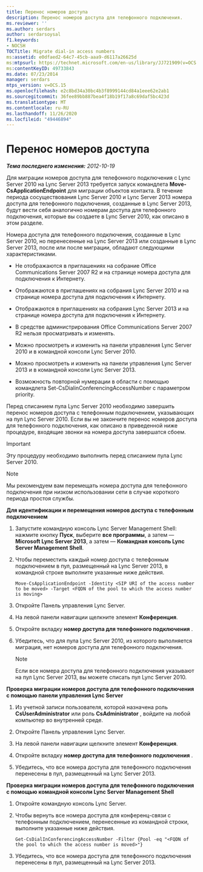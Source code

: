 ```yaml
---
title: Перенос номеров доступа
description: Перенос номеров доступа для телефонного подключения.
ms.reviewer: ''
ms.author: serdars
author: serdarsoysal
f1.keywords:
- NOCSH
TOCTitle: Migrate dial-in access numbers
ms:assetid: e0dfaed2-64c7-45cb-aaa9-d6117a26625d
ms:mtpsurl: https://technet.microsoft.com/en-us/library/JJ721909(v=OCS.15)
ms:contentKeyID: 49733843
ms.date: 07/23/2014
manager: serdars
mtps_version: v=OCS.15
ms.openlocfilehash: e2c8bd34a30bc4b3f8999144cd84a1eee62e2ab1
ms.sourcegitcommit: 36fee89bb887bea4f18b19f17a8c69daf5bc423d
ms.translationtype: MT
ms.contentlocale: ru-RU
ms.lasthandoff: 11/26/2020
ms.locfileid: "49446894"
---
```

# <a name="migrate-dial-in-access-numbers"></a>Перенос номеров доступа

<div data-xmlns="http://www.w3.org/1999/xhtml">

<div class="topic" data-xmlns="http://www.w3.org/1999/xhtml" data-msxsl="urn:schemas-microsoft-com:xslt" data-cs="https://msdn.microsoft.com/">

<div data-asp="https://msdn2.microsoft.com/asp">



</div>

<div id="mainSection">

<div id="mainBody">

<span> </span>

_**Тема последнего изменения:** 2012-10-19_

Для миграции номеров доступа для телефонного подключения с Lync Server 2010 на Lync Server 2013 требуется запуск командлета **Move-CsApplicationEndpoint** для миграции объектов контакта. В течение периода сосуществования Lync Server 2010 и Lync Server 2013 номера доступа для телефонного подключения, созданные в Lync Server 2013, будут вести себя аналогично номерам доступа для телефонного подключения, которые вы создаете в Lync Server 2010, как описано в этом разделе.

Номера доступа для телефонного подключения, созданные в Lync Server 2010, но перенесенные на Lync Server 2013 или созданные в Lync Server 2013, после или после миграции, обладают следующими характеристиками.

  - Не отображаются в приглашениях на собрание Office Communications Server 2007 R2 и на странице номера доступа для подключения к Интернету.

  - Отображаются в приглашениях на собрания Lync Server 2010 и на странице номера доступа для подключения к Интернету.

  - Отображаются в приглашениях на собрания Lync Server 2013 и на странице номера доступа для подключения к Интернету.

  - В средстве администрирования Office Communications Server 2007 R2 нельзя просматривать и изменять.

  - Можно просмотреть и изменить на панели управления Lync Server 2010 и в командной консоли Lync Server 2010.

  - Можно просмотреть и изменить на панели управления Lync Server 2013 и в командной консоли Lync Server 2013.

  - Возможность повторной нумерации в области с помощью командлета Set-CsDialinConferencingAccessNumber с параметром priority.

Перед списанием пула Lync Server 2010 необходимо завершить перенос номеров доступа с телефонным подключением, указывающих на пул Lync Server 2010. Если вы не закончите перенос номеров доступа для телефонного подключения, как описано в приведенной ниже процедуре, входящие звонки на номера доступа завершатся сбоем.

<div>


> [!IMPORTANT]  
> Эту процедуру необходимо выполнить перед списанием пула Lync Server 2010.



</div>

<div>


> [!NOTE]  
> Мы рекомендуем вам перемещать номера доступа для телефонного подключения при низком использовании сети в случае короткого периода простоя службы.



</div>

**Для идентификации и перемещения номеров доступа с телефонным подключением**

1.  Запустите командную консоль Lync Server Management Shell: нажмите кнопку **Пуск**, выберите **все программы**, а затем — **Microsoft Lync Server 2013**, а затем — **Командная консоль Lync Server Management Shell**.

2.  Чтобы переместить каждый номер доступа с телефонным подключением в пул, размещенный на Lync Server 2013, в командной строке выполните указанные ниже действия.
    
        Move-CsApplicationEndpoint -Identity <SIP URI of the access number to be moved> -Target <FQDN of the pool to which the access number is moving>

3.  Откройте Панель управления Lync Server.

4.  На левой панели навигации щелкните элемент **Конференция**.

5.  Откройте вкладку **номер доступа для телефонного подключения** .

6.  Убедитесь, что для пула Lync Server 2010, из которого выполняется миграция, нет номеров доступа для телефонного подключения.
    
    <div>
    

    > [!NOTE]  
    > Если все номера доступа для телефонного подключения указывают на пул Lync Server 2013, вы можете списать пул Lync Server 2010.

    
    </div>

**Проверка миграции номеров доступа для телефонного подключения с помощью панели управления Lync Server**

1.  Из учетной записи пользователя, которой назначена роль **CsUserAdministrator** или роль **CsAdministrator** , войдите на любой компьютер во внутренней среде.

2.  Откройте Панель управления Lync Server.

3.  На левой панели навигации щелкните элемент **Конференция**.

4.  Откройте вкладку **номер доступа для телефонного подключения** .

5.  Убедитесь, что все номера доступа для телефонного подключения перенесены в пул, размещенный на Lync Server 2013.

**Проверка миграции номеров доступа для телефонного подключения с помощью командной консоли Lync Server Management Shell**

1.  Откройте командную консоль Lync Server.

2.  Чтобы вернуть все номера доступа для конференц-связи с телефонным подключением, перенесенные из командной строки, выполните указанные ниже действия.
    
        Get-CsDialInConferencingAccessNumber -Filter {Pool -eq "<FQDN of the pool to which the access number is moved>"}

3.  Убедитесь, что все номера доступа для телефонного подключения перенесены в пул, размещенный на Lync Server 2013.

</div>

<span> </span>

</div>

</div>

</div>

